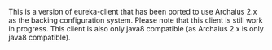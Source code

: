 This is a version of eureka-client that has been ported to use Archaius 2.x as the backing configuration system. Please note that this client is still work in progress. This client is also only java8 compatible (as Archaius 2.x is only java8 compatible).